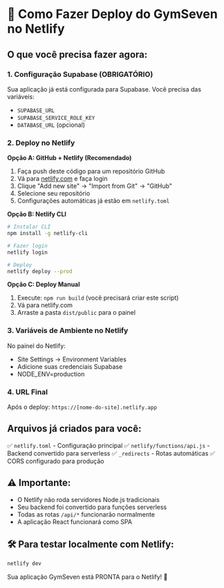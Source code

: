 # 🚀 Como Fazer Deploy do GymSeven no Netlify

## O que você precisa fazer agora:

### 1. Configuração Supabase (OBRIGATÓRIO)
Sua aplicação já está configurada para Supabase. Você precisa das variáveis:
- `SUPABASE_URL`
- `SUPABASE_SERVICE_ROLE_KEY`
- `DATABASE_URL` (opcional)

### 2. Deploy no Netlify

**Opção A: GitHub + Netlify (Recomendado)**
1. Faça push deste código para um repositório GitHub
2. Vá para [netlify.com](https://netlify.com) e faça login
3. Clique "Add new site" → "Import from Git" → "GitHub"
4. Selecione seu repositório
5. Configurações automáticas já estão em `netlify.toml`

**Opção B: Netlify CLI**
```bash
# Instalar CLI
npm install -g netlify-cli

# Fazer login
netlify login

# Deploy
netlify deploy --prod
```

**Opção C: Deploy Manual**
1. Execute: `npm run build` (você precisará criar este script)
2. Vá para netlify.com
3. Arraste a pasta `dist/public` para o painel

### 3. Variáveis de Ambiente no Netlify
No painel do Netlify:
- Site Settings → Environment Variables
- Adicione suas credenciais Supabase
- NODE_ENV=production

### 4. URL Final
Após o deploy: `https://[nome-do-site].netlify.app`

## Arquivos já criados para você:
✅ `netlify.toml` - Configuração principal
✅ `netlify/functions/api.js` - Backend convertido para serverless
✅ `_redirects` - Rotas automáticas
✅ CORS configurado para produção

## ⚠️ Importante:
- O Netlify não roda servidores Node.js tradicionais
- Seu backend foi convertido para funções serverless
- Todas as rotas `/api/*` funcionarão normalmente
- A aplicação React funcionará como SPA

## 🛠️ Para testar localmente com Netlify:
```bash
netlify dev
```

Sua aplicação GymSeven está PRONTA para o Netlify! 🎯